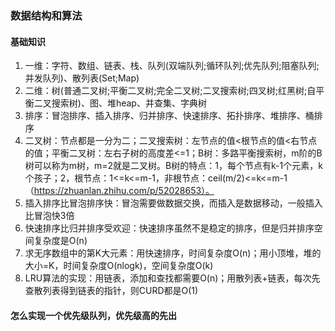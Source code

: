 ### 数据结构和算法

#### 基础知识
1. 一维：字符、数组、链表、栈、队列(双端队列;循环队列;优先队列;阻塞队列;并发队列)、散列表(Set;Map)
1. 二维：树(普通二叉树;平衡二叉树;完全二叉树;二叉搜索树;四叉树;红黑树;自平衡二叉搜索树)、图、堆heap、并查集、字典树
1. 排序：冒泡排序、插入排序、归并排序、快速排序、拓扑排序、堆排序、桶排序
1. 二叉树：节点都是一分为二；二叉搜索树：左节点的值<根节点的值<右节点的值；平衡二叉树：左右子树的高度差<=1；B树：多路平衡搜索树，m阶的B树可以称为m树，m=2就是二叉树。B树的特点：1，每个节点有k-1个元素，k个孩子；2，根节点：1<=k<=m-1，非根节点：ceil(m/2)<=k<=m-1（https://zhuanlan.zhihu.com/p/52028653）。
1. 插入排序比冒泡排序快：冒泡需要做数据交换，而插入是数据移动，一般插入比冒泡快3倍
1. 快速排序比归并排序受欢迎：快速排序虽然不是稳定的排序，但是归并排序空间复杂度是O(n)
1. 求无序数组中的第K大元素：用快速排序，时间复杂度O(n)；用小顶堆，堆的大小=K，时间复杂度O(nlogk)，空间复杂度O(k)
1. LRU算法的实现：用链表，添加和查找都需要O(n)；用散列表+链表，每次先查散列表得到链表的指针，则CURD都是O(1)

#### 怎么实现一个优先级队列，优先级高的先出
